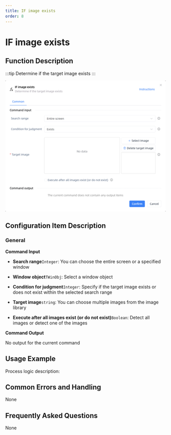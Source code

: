 ```yaml
---
title: IF image exists
order: 8
---
```


# IF image exists

## Function Description

:::tip 
Determine if the target image exists
:::

![IF image exists](../../assets/IF%20image%20exists_command.png)

## Configuration Item Description

### General

**Command Input**

- **Search range**`Integer`: You can choose the entire screen or a specified window

- **Window object**`TWinObj`: Select a window object

- **Condition for judgment**`Integer`: Specify if the target image exists or does not exist within the selected search range

- **Target image**`string`: You can choose multiple images from the image library

- **Execute after all images exist (or do not exist)**`Boolean`: Detect all images or detect one of the images


**Command Output**

No output for the current command

## Usage Example

Process logic description:

## Common Errors and Handling

None

## Frequently Asked Questions

None

